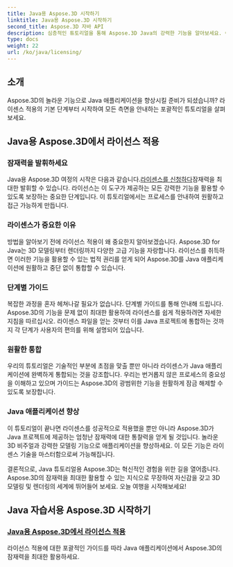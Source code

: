 ```yaml
---
title: Java용 Aspose.3D 시작하기
linktitle: Java용 Aspose.3D 시작하기
second_title: Aspose.3D 자바 API
description: 심층적인 튜토리얼을 통해 Aspose.3D Java의 강력한 기능을 알아보세요. 이 강력한 Java 도구의 모든 기능을 활용하기 위해 라이센스를 적용하는 방법을 알아보세요.
type: docs
weight: 22
url: /ko/java/licensing/
---
```

## 소개

Aspose.3D의 놀라운 기능으로 Java 애플리케이션을 향상시킬 준비가 되셨습니까? 라이센스 적용의 기본 단계부터 시작하여 모든 측면을 안내하는 포괄적인 튜토리얼을 살펴보세요.

## Java용 Aspose.3D에서 라이선스 적용

### 잠재력을 발휘하세요

 Java용 Aspose.3D 여정의 시작은 다음과 같습니다.[라이센스를 신청하다](./applying-license-in-aspose-3d/)잠재력을 최대한 발휘할 수 있습니다. 라이선스는 이 도구가 제공하는 모든 강력한 기능을 활용할 수 있도록 보장하는 중요한 단계입니다. 이 튜토리얼에서는 프로세스를 안내하여 원활하고 접근 가능하게 만듭니다.

### 라이센스가 중요한 이유

방법을 알아보기 전에 라이선스 적용이 왜 중요한지 알아보겠습니다. Aspose.3D for Java는 3D 모델링부터 렌더링까지 다양한 고급 기능을 자랑합니다. 라이선스를 취득하면 이러한 기능을 활용할 수 있는 법적 권리를 얻게 되어 Aspose.3D를 Java 애플리케이션에 원활하고 중단 없이 통합할 수 있습니다.

### 단계별 가이드

복잡한 과정을 혼자 헤쳐나갈 필요가 없습니다. 단계별 가이드를 통해 안내해 드립니다. Aspose.3D의 기능을 문제 없이 최대한 활용하여 라이센스를 쉽게 적용하려면 자세한 지침을 따르십시오. 라이센스 파일을 얻는 것부터 이를 Java 프로젝트에 통합하는 것까지 각 단계가 사용자의 편의를 위해 설명되어 있습니다.

### 원활한 통합

우리의 튜토리얼은 기술적인 부분에 초점을 맞출 뿐만 아니라 라이센스가 Java 애플리케이션에 완벽하게 통합되는 것을 강조합니다. 우리는 번거롭지 않은 프로세스의 중요성을 이해하고 있으며 가이드는 Aspose.3D의 광범위한 기능을 원활하게 잠금 해제할 수 있도록 보장합니다.

### Java 애플리케이션 향상

이 튜토리얼이 끝나면 라이센스를 성공적으로 적용했을 뿐만 아니라 Aspose.3D가 Java 프로젝트에 제공하는 엄청난 잠재력에 대한 통찰력을 얻게 될 것입니다. 놀라운 3D 비주얼과 강력한 모델링 기능으로 애플리케이션을 향상하세요. 이 모든 기능은 라이센스 기술을 마스터함으로써 가능해집니다.

결론적으로, Java 튜토리얼용 Aspose.3D는 혁신적인 경험을 위한 길을 열어줍니다. Aspose.3D의 잠재력을 최대한 활용할 수 있는 지식으로 무장하여 자신감을 갖고 3D 모델링 및 렌더링의 세계에 뛰어들어 보세요. 오늘 여행을 시작해보세요!
## Java 자습서용 Aspose.3D 시작하기
### [Java용 Aspose.3D에서 라이선스 적용](./applying-license-in-aspose-3d/)
라이선스 적용에 대한 포괄적인 가이드를 따라 Java 애플리케이션에서 Aspose.3D의 잠재력을 최대한 활용하세요.
